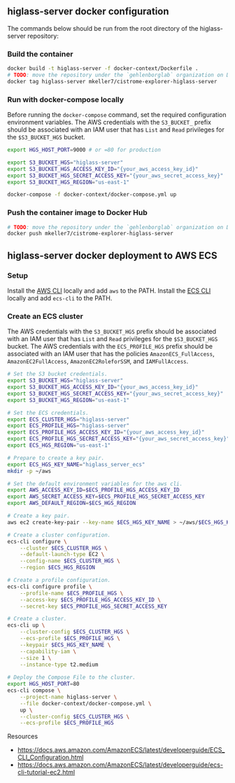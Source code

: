 ## higlass-server docker configuration

The commands below should be run from the root directory of the higlass-server repository:

### Build the container

```sh
docker build -t higlass-server -f docker-context/Dockerfile .
# TODO: move the repository under the `gehlenborglab` organization on Docker Hub.
docker tag higlass-server mkeller7/cistrome-explorer-higlass-server
```

### Run with docker-compose locally

Before running the `docker-compose` command, set the required configuration environment variables.
The AWS credentials with the `S3_BUCKET_` prefix should be associated with an IAM user that has `List` and `Read` privileges for the `$S3_BUCKET_HGS` bucket.

```sh
export HGS_HOST_PORT=9000 # or =80 for production

export S3_BUCKET_HGS="higlass-server"
export S3_BUCKET_HGS_ACCESS_KEY_ID="{your_aws_access_key_id}"
export S3_BUCKET_HGS_SECRET_ACCESS_KEY="{your_aws_secret_access_key}"
export S3_BUCKET_HGS_REGION="us-east-1"

docker-compose -f docker-context/docker-compose.yml up
```

### Push the container image to Docker Hub

```sh
# TODO: move the repository under the `gehlenborglab` organization on Docker Hub.
docker push mkeller7/cistrome-explorer-higlass-server
```

## higlass-server docker deployment to AWS ECS

### Setup

Install the [AWS CLI](https://docs.aws.amazon.com/cli/latest/userguide/install-cliv2-linux.html) locally and add `aws` to the PATH.
Install the [ECS CLI](https://docs.aws.amazon.com/AmazonECS/latest/developerguide/ECS_CLI_installation.html) locally and add `ecs-cli` to the PATH.


### Create an ECS cluster

The AWS credentials with the `S3_BUCKET_HGS` prefix should be associated with an IAM user that has `List` and `Read` privileges for the `$S3_BUCKET_HGS` bucket.
The AWS credentials with the `ECS_PROFILE_HGS` prefix should be associated with an IAM user that has the policies `AmazonECS_FullAccess`, `AmazonEC2FullAccess`, `AmazonEC2RoleforSSM`, and `IAMFullAccess`.

```sh
# Set the S3 bucket credentials.
export S3_BUCKET_HGS="higlass-server"
export S3_BUCKET_HGS_ACCESS_KEY_ID="{your_aws_access_key_id}"
export S3_BUCKET_HGS_SECRET_ACCESS_KEY="{your_aws_secret_access_key}"
export S3_BUCKET_HGS_REGION="us-east-1"

# Set the ECS credentials.
export ECS_CLUSTER_HGS="higlass-server"
export ECS_PROFILE_HGS="higlass-server"
export ECS_PROFILE_HGS_ACCESS_KEY_ID="{your_aws_access_key_id}"
export ECS_PROFILE_HGS_SECRET_ACCESS_KEY="{your_aws_secret_access_key}"
export ECS_HGS_REGION="us-east-1"

# Prepare to create a key pair.
export ECS_HGS_KEY_NAME="higlass_server_ecs"
mkdir -p ~/aws

# Set the default environment variables for the aws cli.
export AWS_ACCESS_KEY_ID=$ECS_PROFILE_HGS_ACCESS_KEY_ID
export AWS_SECRET_ACCESS_KEY=$ECS_PROFILE_HGS_SECRET_ACCESS_KEY
export AWS_DEFAULT_REGION=$ECS_HGS_REGION

# Create a key pair.
aws ec2 create-key-pair --key-name $ECS_HGS_KEY_NAME > ~/aws/$ECS_HGS_KEY_NAME.pem

# Create a cluster configuration.
ecs-cli configure \
    --cluster $ECS_CLUSTER_HGS \
    --default-launch-type EC2 \
    --config-name $ECS_CLUSTER_HGS \
    --region $ECS_HGS_REGION

# Create a profile configuration.
ecs-cli configure profile \
    --profile-name $ECS_PROFILE_HGS \
    --access-key $ECS_PROFILE_HGS_ACCESS_KEY_ID \
    --secret-key $ECS_PROFILE_HGS_SECRET_ACCESS_KEY

# Create a cluster.
ecs-cli up \
    --cluster-config $ECS_CLUSTER_HGS \
    --ecs-profile $ECS_PROFILE_HGS \
    --keypair $ECS_HGS_KEY_NAME \
    --capability-iam \
    --size 1 \
    --instance-type t2.medium
    
# Deploy the Compose File to the cluster.
export HGS_HOST_PORT=80
ecs-cli compose \
    --project-name higlass-server \
    --file docker-context/docker-compose.yml \
    up \
    --cluster-config $ECS_CLUSTER_HGS \
    --ecs-profile $ECS_PROFILE_HGS

```

Resources
- https://docs.aws.amazon.com/AmazonECS/latest/developerguide/ECS_CLI_Configuration.html
- https://docs.aws.amazon.com/AmazonECS/latest/developerguide/ecs-cli-tutorial-ec2.html